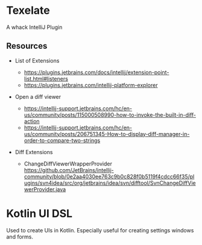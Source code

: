 # Texelate

A whack IntelliJ Plugin

## Resources
- List of Extensions
  - https://plugins.jetbrains.com/docs/intellij/extension-point-list.html#listeners
  - https://plugins.jetbrains.com/intellij-platform-explorer
- Open a diff viewer
  - https://intellij-support.jetbrains.com/hc/en-us/community/posts/115000508990-how-to-invoke-the-built-in-diff-action
  - https://intellij-support.jetbrains.com/hc/en-us/community/posts/206751345-How-to-display-diff-manager-in-order-to-compare-two-strings 
  
- Diff Extensions
  * ChangeDiffViewerWrapperProvider https://github.com/JetBrains/intellij-community/blob/0e2aa4030ee763c9b0c828f0b5119f4cdcc66f35/plugins/svn4idea/src/org/jetbrains/idea/svn/difftool/SvnChangeDiffViewerProvider.java

# Kotlin UI DSL

Used to create UIs in Kotlin. Especially useful for creating settings windows and forms.

